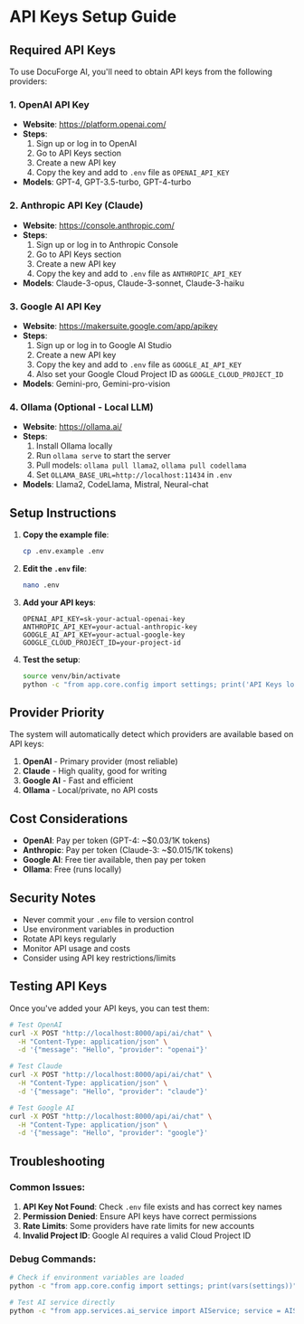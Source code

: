 # API Keys Setup Guide

## Required API Keys

To use DocuForge AI, you'll need to obtain API keys from the following providers:

### 1. OpenAI API Key
- **Website**: https://platform.openai.com/
- **Steps**:
  1. Sign up or log in to OpenAI
  2. Go to API Keys section
  3. Create a new API key
  4. Copy the key and add to `.env` file as `OPENAI_API_KEY`
- **Models**: GPT-4, GPT-3.5-turbo, GPT-4-turbo

### 2. Anthropic API Key (Claude)
- **Website**: https://console.anthropic.com/
- **Steps**:
  1. Sign up or log in to Anthropic Console
  2. Go to API Keys section
  3. Create a new API key
  4. Copy the key and add to `.env` file as `ANTHROPIC_API_KEY`
- **Models**: Claude-3-opus, Claude-3-sonnet, Claude-3-haiku

### 3. Google AI API Key
- **Website**: https://makersuite.google.com/app/apikey
- **Steps**:
  1. Sign up or log in to Google AI Studio
  2. Create a new API key
  3. Copy the key and add to `.env` file as `GOOGLE_AI_API_KEY`
  4. Also set your Google Cloud Project ID as `GOOGLE_CLOUD_PROJECT_ID`
- **Models**: Gemini-pro, Gemini-pro-vision

### 4. Ollama (Optional - Local LLM)
- **Website**: https://ollama.ai/
- **Steps**:
  1. Install Ollama locally
  2. Run `ollama serve` to start the server
  3. Pull models: `ollama pull llama2`, `ollama pull codellama`
  4. Set `OLLAMA_BASE_URL=http://localhost:11434` in `.env`
- **Models**: Llama2, CodeLlama, Mistral, Neural-chat

## Setup Instructions

1. **Copy the example file**:
   ```bash
   cp .env.example .env
   ```

2. **Edit the `.env` file**:
   ```bash
   nano .env
   ```

3. **Add your API keys**:
   ```env
   OPENAI_API_KEY=sk-your-actual-openai-key
   ANTHROPIC_API_KEY=your-actual-anthropic-key
   GOOGLE_AI_API_KEY=your-actual-google-key
   GOOGLE_CLOUD_PROJECT_ID=your-project-id
   ```

4. **Test the setup**:
   ```bash
   source venv/bin/activate
   python -c "from app.core.config import settings; print('API Keys loaded:', bool(settings.openai_api_key))"
   ```

## Provider Priority

The system will automatically detect which providers are available based on API keys:

1. **OpenAI** - Primary provider (most reliable)
2. **Claude** - High quality, good for writing
3. **Google AI** - Fast and efficient
4. **Ollama** - Local/private, no API costs

## Cost Considerations

- **OpenAI**: Pay per token (GPT-4: ~$0.03/1K tokens)
- **Anthropic**: Pay per token (Claude-3: ~$0.015/1K tokens)
- **Google AI**: Free tier available, then pay per token
- **Ollama**: Free (runs locally)

## Security Notes

- Never commit your `.env` file to version control
- Use environment variables in production
- Rotate API keys regularly
- Monitor API usage and costs
- Consider using API key restrictions/limits

## Testing API Keys

Once you've added your API keys, you can test them:

```bash
# Test OpenAI
curl -X POST "http://localhost:8000/api/ai/chat" \
  -H "Content-Type: application/json" \
  -d '{"message": "Hello", "provider": "openai"}'

# Test Claude
curl -X POST "http://localhost:8000/api/ai/chat" \
  -H "Content-Type: application/json" \
  -d '{"message": "Hello", "provider": "claude"}'

# Test Google AI
curl -X POST "http://localhost:8000/api/ai/chat" \
  -H "Content-Type: application/json" \
  -d '{"message": "Hello", "provider": "google"}'
```

## Troubleshooting

### Common Issues:

1. **API Key Not Found**: Check `.env` file exists and has correct key names
2. **Permission Denied**: Ensure API keys have correct permissions
3. **Rate Limits**: Some providers have rate limits for new accounts
4. **Invalid Project ID**: Google AI requires a valid Cloud Project ID

### Debug Commands:

```bash
# Check if environment variables are loaded
python -c "from app.core.config import settings; print(vars(settings))"

# Test AI service directly
python -c "from app.services.ai_service import AIService; service = AIService(); print(service.get_available_providers())"
```